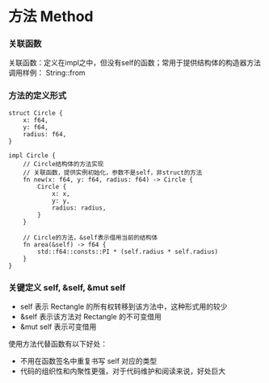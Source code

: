 # 方法 Method

### 关联函数
关联函数：定义在impl之中，但没有self的函数；常用于提供结构体的构造器方法
调用样例： String::from

### 方法的定义形式
```
struct Circle {
    x: f64,
    y: f64,
    radius: f64,
}

impl Circle {
    // Circle结构体的方法实现
    // 关联函数，提供实例初始化，参数不是self，非struct的方法
    fn new(x: f64, y: f64, radius: f64) -> Circle {
        Circle {
            x: x,
            y: y,
            radius: radius,
        }
    }

    // Circle的方法，&self表示借用当前的结构体
    fn area(&self) -> f64 {
        std::f64::consts::PI * (self.radius * self.radius)
    }
}
```

### 关键定义 self, &self, &mut self
- self 表示 Rectangle 的所有权转移到该方法中，这种形式用的较少
- &self 表示该方法对 Rectangle 的不可变借用
- &mut self 表示可变借用

使用方法代替函数有以下好处：
- 不用在函数签名中重复书写 self 对应的类型
- 代码的组织性和内聚性更强，对于代码维护和阅读来说，好处巨大


